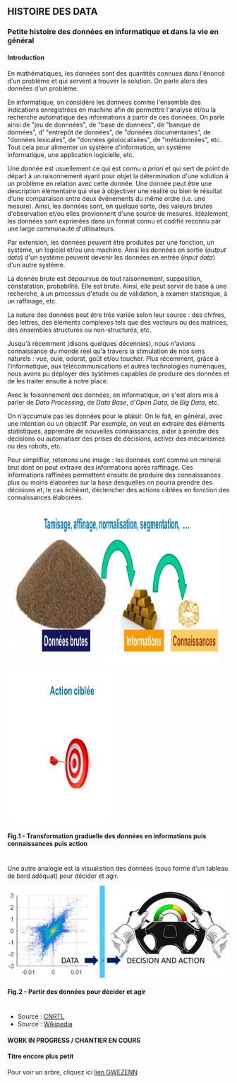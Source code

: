 ## HISTOIRE DES DATA
### Petite histoire des données en informatique et dans la vie en général

#### Introduction
En mathématiques, les données sont des quantités connues dans l'énoncé d'un problème et qui servent à trouver la solution. 
On parle alors des données d'un problème.

En informatique, on considère les données comme l'ensemble des indications enregistrées en machine afin de permettre l'analyse et/ou la recherche automatique des informations à partir de ces données. 
On parle ainsi de "jeu de donnnées", de "base de données", de "banque de données", d' "entrepôt de données", de "données documentaires", de "données lexicales", de "données géolocalisées", de "métadonnées", etc.
Tout cela pour alimenter un système d'information, un système informatique, une application logicielle, etc.

Une donnée est usuellement ce qui est connu _a priori_ et qui sert de point de départ à un raisonnement ayant pour objet la détermination d'une solution à un problème en relation avec cette donnée. 
Une donnée peut être une description élémentaire qui vise à objectiver une réalité ou bien le résultat d'une comparaison entre deux événements du même ordre (i.e. une mesure).
Ainsi, les données sont, en quelque sorte, des valeurs brutes d'observation et/ou elles proviennent d'une source de mesures.
Idéalement, les données sont exprimées dans un format connu et codifié reconnu par une large communauté d'utilisateurs.

Par extension, les données peuvent être produites par une fonction, un système, un logiciel et/ou une machine. Ainsi les données en sortie (_output data_) d'un système peuvent devenir les données en entrée (_input data_) d'un autre système.

La donnée brute est dépourvue de tout raisonnement, supposition, constatation, probabilité. Elle est brute. Ainsi, elle peut servir de base à une recherche, à un processus d'étude ou de validation, à examen statistique, à un raffinage, etc.

La nature des données peut être très variée selon leur source : des chifres, des lettres, des éléments complexes tels que des vecteurs ou des matrices, des ensembles structurés ou non-structurés, etc.

Jusqu'à récemment (disons quelques décennies), nous n'avions connaissance du monde réel qu'à travers la stimulation de nos sens naturels : vue, ouïe, odorat, goût et/ou toucher. Plus récemment, grâce à l'informatique, aux télécommunications et autres technologies numériques, nous avons pu déployer des systèmes capables de produire des données et de les traiter ensuite à notre place.

Avec le foisonnement des données, en informatique, on s'est alors mis à parler de _Data Processing_, de _Data Base_, d'_Open Data_, de _Big Data_, etc. 

On n'accumule pas les données pour le plaisir. On le fait, en général, avec une intention ou un objectif. Par exemple, on veut en extraire des éléments statistiques, apprendre de nouvelles connaissances, aider à prendre des décisions ou automatiser des prises de décisions, activer des mécanismes ou des robots, etc.

Pour simplifier, retenons une image : les données sont comme un minerai brut dont on peut extraire des informations après raffinage. Ces informations raffinées permettent ensuite de produire des connaissances plus ou moins élaborées sur la base desquelles on pourra prendre des décisions et, le cas échéant, déclencher des actions ciblées en fonction des connaissances élaborées.

![Raffinage des données](../illustrim/data-process-fine-tuning.png)
![Raffinage des données](../illustrim/data-decison-action-01.png)
#### Fig.1  - Transformation graduelle des données en informations puis connaissances puis action

#  
#  
Une autre analogie est la visualistion des données (sous forme d'un tableau de bord adéquat) pour décider et agir.

![Raffinage des données](../illustrim/data-decison-action-00.png)
#### Fig.2  - Partir des données pour décider et agir


#  
#  



- Source : [CNRTL](https://www.cnrtl.fr/definition/donn%C3%A9e)
- Source : [Wikipedia](https://fr.wikipedia.org/wiki/Donn%C3%A9e)




#### WORK IN PROGRESS / CHANTIER EN COURS
#### Titre encore plus petit

Pour voir un arbre, cliquez ici [lien GWEZENN](https://fr.wikipedia.org/wiki/Arbre)

